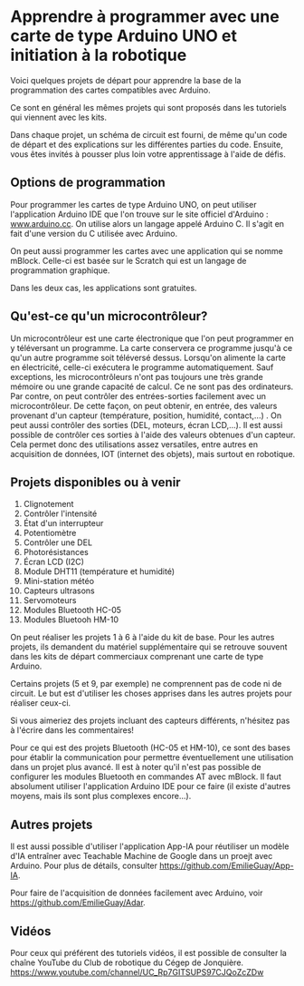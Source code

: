 # Apprendre à programmer avec une carte de type Arduino UNO et initiation à la robotique

Voici quelques projets de départ pour apprendre la base de la programmation des cartes compatibles avec Arduino.

Ce sont en général les mêmes projets qui sont proposés dans les tutoriels qui viennent avec les kits. 

Dans chaque projet, un schéma de circuit est fourni, de même qu'un code de départ et des explications sur les différentes parties du code. Ensuite, vous êtes invités à pousser plus loin votre apprentissage à l'aide de défis. 

## Options de programmation

Pour programmer les cartes de type Arduino UNO, on peut utiliser l'application Arduino IDE que l'on trouve sur le site officiel d'Arduino : www.arduino.cc. On utilise alors un langage appelé Arduino C. Il s'agit en fait d'une version du C utilisée avec Arduino.

On peut aussi programmer les cartes avec une application qui se nomme mBlock. Celle-ci est basée sur le Scratch qui est un langage de programmation graphique. 

Dans les deux cas, les applications sont gratuites.

## Qu'est-ce qu'un microcontrôleur?

Un microcontrôleur est une carte électronique que l'on peut programmer en y téléversant un programme. La carte conservera ce programme jusqu'à ce qu'un autre programme soit téléversé dessus. Lorsqu'on alimente la carte en électricité, celle-ci exécutera le programme automatiquement. Sauf exceptions, les microcontrôleurs n'ont pas toujours une très grande mémoire ou une grande capacité de calcul. Ce ne sont pas des ordinateurs. Par contre, on peut contrôler des entrées-sorties facilement avec un microcontrôleur. De cette façon, on peut obtenir, en entrée, des valeurs provenant d'un capteur (température, position, humidité, contact,...) . On peut aussi contrôler des sorties (DEL, moteurs, écran LCD,...). Il est aussi possible de contrôler ces sorties à l'aide des valeurs obtenues d'un capteur. Cela permet donc des utilisations assez versatiles, entre autres en acquisition de données, IOT (internet des objets), mais surtout en robotique.


## Projets disponibles ou à venir
  1. Clignotement
  2. Contrôler l'intensité
  3. État d'un interrupteur
  4. Potentiomètre
  5. Contrôler une DEL
  6. Photorésistances
  7. Écran LCD (I2C)
  8. Module DHT11 (température et humidité)
  9. Mini-station météo
  10. Capteurs ultrasons
  11. Servomoteurs
  12. Modules Bluetooth HC-05
  13. Modules Bluetooh HM-10
  
  On peut réaliser les projets 1 à 6 à l'aide du kit de base. Pour les autres projets, ils demandent du matériel supplémentaire qui se retrouve souvent dans les kits de départ commerciaux comprenant une carte de type Arduino.
  
  Certains projets (5 et 9, par exemple) ne comprennent pas de code ni de circuit. Le but est d'utiliser les choses apprises dans les autres projets pour réaliser ceux-ci. 
  
  Si vous aimeriez des projets incluant des capteurs différents, n'hésitez pas à l'écrire dans les commentaires!

Pour ce qui est des projets Bluetooth (HC-05 et HM-10), ce sont des bases pour établir la communication pour permettre éventuellement une utilisation dans un projet plus avancé. Il est à noter qu'il n'est pas possible de configurer les modules Bluetooth en commandes AT avec mBlock. Il faut absolument utiliser l'application Arduino IDE pour ce faire (il existe d'autres moyens, mais ils sont plus complexes encore...).


 ## Autres projets 
  
 Il est aussi possible d'utiliser l'application App-IA pour réutiliser un modèle d'IA entraîner avec Teachable Machine de Google dans un proejt avec Arduino. Pour plus de détails, consulter https://github.com/EmilieGuay/App-IA.
 
 Pour faire de l'acquisition de données facilement avec Arduino, voir https://github.com/EmilieGuay/Adar.
 

## Vidéos

Pour ceux qui préférent des tutoriels vidéos, il est possible de consulter la chaîne YouTube du Club de robotique du Cégep de Jonquière.
https://www.youtube.com/channel/UC_Rp7GITSUPS97CJQoZcZDw

